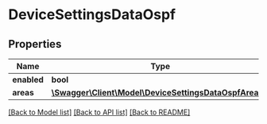 # DeviceSettingsDataOspf

## Properties
Name | Type | Description | Notes
------------ | ------------- | ------------- | -------------
**enabled** | **bool** |  | [optional] 
**areas** | [**\Swagger\Client\Model\DeviceSettingsDataOspfAreas[]**](DeviceSettingsDataOspfAreas.md) |  | [optional] 

[[Back to Model list]](../README.md#documentation-for-models) [[Back to API list]](../README.md#documentation-for-api-endpoints) [[Back to README]](../README.md)



